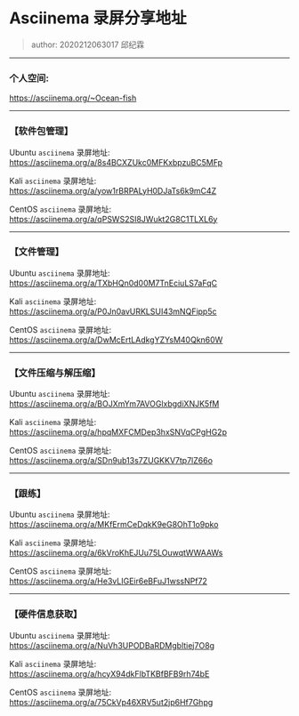 # Asciinema 录屏分享地址
> author: 2020212063017 邱纪霖
---
### 个人空间:
https://asciinema.org/~Ocean-fish

---
### 【软件包管理】

Ubuntu `asciinema` 录屏地址:
https://asciinema.org/a/8s4BCXZUkc0MFKxbpzuBC5MFp

Kali `asciinema` 录屏地址:
https://asciinema.org/a/yow1rBRPALyH0DJaTs6k9mC4Z

CentOS `asciinema` 录屏地址:
https://asciinema.org/a/qPSWS2SI8JWukt2G8C1TLXL6y

---

### 【文件管理】

Ubuntu `asciinema` 录屏地址:
https://asciinema.org/a/TXbHQn0d00M7TnEciuLS7aFqC

Kali `asciinema` 录屏地址:
https://asciinema.org/a/P0Jn0avURKLSUI43mNQFipp5c

CentOS `asciinema` 录屏地址:
https://asciinema.org/a/DwMcErtLAdkgYZYsM40Qkn60W

---

### 【文件压缩与解压缩】

Ubuntu `asciinema` 录屏地址:
https://asciinema.org/a/BOJXmYm7AVOGlxbgdiXNJK5fM

Kali `asciinema` 录屏地址:
https://asciinema.org/a/hpqMXFCMDep3hxSNVqCPgHG2p

CentOS `asciinema` 录屏地址:
https://asciinema.org/a/SDn9ub13s7ZUGKKV7tp7lZ66o

---

### 【跟练】

Ubuntu `asciinema` 录屏地址:
https://asciinema.org/a/MKfErmCeDqkK9eG8OhT1o9pko

Kali `asciinema` 录屏地址:
https://asciinema.org/a/6kVroKhEJUu75LOuwqtWWAAWs

CentOS `asciinema` 录屏地址:
https://asciinema.org/a/He3vLIGEir6eBFuJ1wssNPf72

---

### 【硬件信息获取】

Ubuntu `asciinema` 录屏地址:
https://asciinema.org/a/NuVh3UPODBaRDMgbltiej7O8g

Kali `asciinema` 录屏地址:
https://asciinema.org/a/hcyX94dkFlbTKBfBFB9rh74bE

CentOS `asciinema` 录屏地址:
https://asciinema.org/a/75CkVp46XRV5ut2jp6Hf7Ghpg